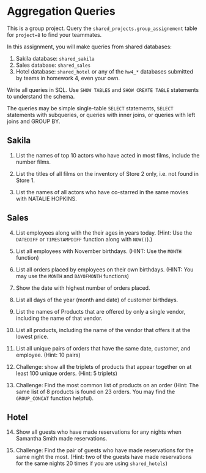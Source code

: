 # Aggregation Queries

This is a group project. Query the `shared_projects.group_assignement` table for `project=8`  to find your teammates.

In this assignment, you will make queries from shared databases:
1. Sakila database: `shared_sakila`
2. Sales database: `shared_sales`
3. Hotel database: `shared_hotel` or any of the `hw4_*` databases submitted by teams in homework 4, even your own.

Write all queries in SQL. Use `SHOW TABLES` and `SHOW CREATE TABLE` statements to understand the schema.

The queries may be simple single-table `SELECT` statements, `SELECT` statements with subqueries, or queries with inner joins, or queries with left joins and GROUP BY. 



## Sakila


1. List the names of top 10 actors who have acted in most films, include the number films. 

2. List the titles of all films on the inventory of Store 2 only, i.e. not found in Store 1.

3. List the names of all actors who have co-starred in the same movies with NATALIE HOPKINS.


## Sales 

4. List employees along with the their ages in years today. (Hint: Use the `DATEDIFF` or `TIMESTAMPDIFF` function along with `NOW()`).)

5. List all employees with November birthdays. (HINT: Use the `MONTH` function)

6. List all orders placed by employees on their own birthdays. (HINT: You may use the `MONTH` and `DAYOFMONTH` functions)

7. Show the date with highest number of orders placed.

8. List all days of the year (month and date)  of customer birthdays.

9. List the names of Products that are offered by only a single vendor, including the name of that vendor. 

10. List all products, including the name of the vendor that offers it at the lowest price.

11. List all unique  pairs of orders that have the same date, customer, and employee. (Hint: 10 pairs)

12. Challenge: show all the triplets of products that appear together on at least 100 unique orders. (Hint: 5 triplets)

13. Challenge: Find the most common list of products on an order  (Hint: The same list of 8 products is found on 23 orders. You may find the `GROUP_CONCAT` function helpful).




## Hotel

14. Show all guests who have made reservations for any nights when Samantha Smith made reservations.

15. Challenge: Find the pair of guests who have made reservations for the same night the most. (Hint: two of the guests have made reservations for the same nights 20 times if you are using `shared_hotels`) 


